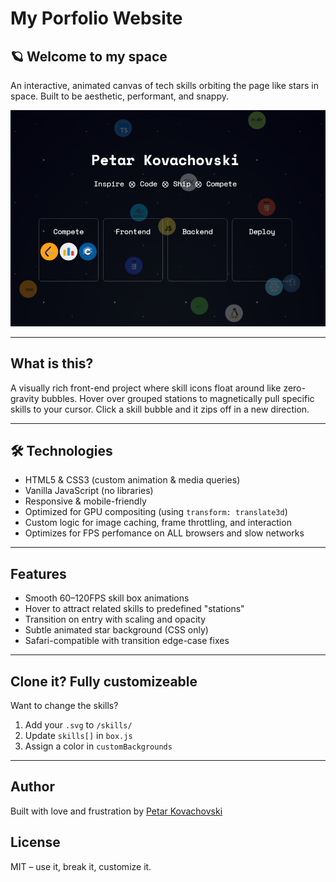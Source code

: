 # My Porfolio Website

## 🪐 Welcome to my space

An interactive, animated canvas of tech skills orbiting the page like stars in space. Built to be aesthetic, performant, and snappy.

![screenshot](preview.png)

---

## What is this?

A visually rich front-end project where skill icons float around like zero-gravity bubbles. Hover over grouped stations to magnetically pull specific skills to your cursor. Click a skill bubble and it zips off in a new direction.

---

## 🛠 Technologies

- HTML5 & CSS3 (custom animation & media queries)
- Vanilla JavaScript (no libraries)
- Responsive & mobile-friendly
- Optimized for GPU compositing (using `transform: translate3d`)
- Custom logic for image caching, frame throttling, and interaction
- Optimizes for FPS perfomance on ALL browsers and slow networks

---

## Features

- Smooth 60–120FPS skill box animations
- Hover to attract related skills to predefined "stations"
- Transition on entry with scaling and opacity
- Subtle animated star background (CSS only)
- Safari-compatible with transition edge-case fixes

---

## Clone it? Fully customizeable

Want to change the skills?

1. Add your `.svg` to `/skills/`
2. Update `skills[]` in `box.js`
3. Assign a color in `customBackgrounds`

---

## Author

Built with love and frustration by [Petar Kovachovski](https://petski.dev)

## License

MIT – use it, break it, customize it.
